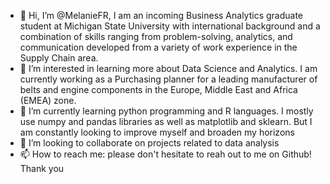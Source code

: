 - 👋 Hi, I’m @MelanieFR, 
      I am an incoming Business Analytics graduate student at Michigan State University with international background and a combination of skills ranging from problem-solving, 
      analytics, and communication developed from a variety of work experience in the Supply Chain area.
- 👀 I’m interested in learning more about Data Science and Analytics. I am currently working as a Purchasing planner for a leading manufacturer of belts and 
      engine components in the Europe, Middle East and Africa (EMEA) zone. 
- 🌱 I’m currently learning python programming and R languages. I mostly use numpy and pandas libraries as well as matplotlib and sklearn. But I am constantly looking to improve myself and broaden my horizons  
- 💞️ I’m looking to collaborate on projects related to data analysis
- 📫 How to reach me: please don't hesitate to reah out to me on Github! Thank you 

<!---
MelanieFR/MelanieFR is a ✨ special ✨ repository because its `README.md` (this file) appears on your GitHub profile.
You can click the Preview link to take a look at your changes.
--->
